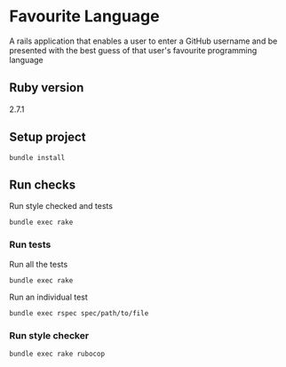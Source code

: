 # Favourite Language

A rails application that enables a user to enter a GitHub username and be presented with the best guess of that user's favourite programming language

## Ruby version

2.7.1

## Setup project

`bundle install`

## Run checks

Run style checked and tests

`bundle exec rake`

### Run tests

Run all the tests

`bundle exec rake`

Run an individual test

`bundle exec rspec spec/path/to/file`

### Run style checker

`bundle exec rake rubocop`
